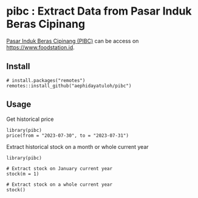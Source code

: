 # pibc : Extract Data from Pasar Induk Beras Cipinang

[Pasar Induk Beras Cipinang (PIBC)](https://www.foodstation.id) can be access on https://www.foodstation.id.

## Install

```
# install.packages("remotes")
remotes::install_github("aephidayatuloh/pibc")
```

## Usage

Get historical price

``` 
library(pibc)
price(from = "2023-07-30", to = "2023-07-31")
```

Extract historical stock on a month or whole current year

``` 
library(pibc)

# Extract stock on January current year
stock(m = 1)

# Extract stock on a whole current year
stock()
```

